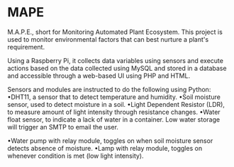 # MAPE
M.A.P.E., short for Monitoring Automated Plant Ecosystem. This project is used to monitor environmental factors that can best nurture a plant's requirement.

Using a Raspberry Pi, it collects data variables using sensors and execute actions based on the data collected using MySQL and stored in a database and accessible through a web-based UI using PHP and HTML.

Sensors and modules are instructed to do the following using Python:
•DHT11, a sensor that to detect temperature and humidity.
•Soil moisture sensor, used to detect moisture in a soil.
•Light Dependent Resistor (LDR), to measure amount of light intensity through resistance changes.
•Water float sensor, to indicate a lack of water in a container. Low water storage will trigger an SMTP to email the user.

•Water pump with relay module, toggles on when soil moisture sensor detects absence of moisture.
•Lamp with relay module, toggles on whenever condition is met (low light intensity).

